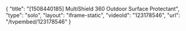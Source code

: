 {
    "title": "[1508440185] MultiShield 360 Outdoor Surface Protectant",
    "type": "solo",
    "layout": "iframe-static",
    "videoId": "123178546",
    "url": "\/tvpembed\/123178546"
}